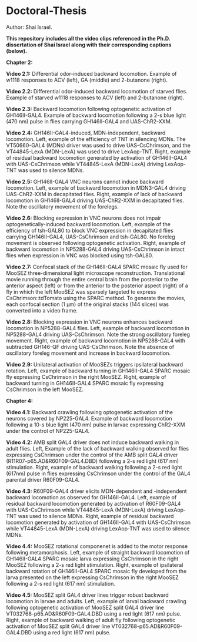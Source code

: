 # Doctoral-Thesis
Author: Shai Israel.

**This repository includes all the video clips referenced in the Ph.D. dissertation of Shai Israel along with their corresponding captions (below).**


**Chapter 2:**

**Video 2.1:** Differential odor-induced backward locomotion. Example of w1118 responses to ACV (left), GA (middle) and 2-butanone (right).

**Video 2.2:** Differential odor-induced backward locomotion of starved flies. Example of starved w1118 responses to ACV (left) and 2-butanone (right).

**Video 2.3:** Backward locomotion following optogenetic activation of GH146II-GAL4. Example of backward locomotion following a 2-s blue light (470 nm) pulse in flies carrying GH146II-GAL4 and UAS-ChR2-XXM.

**Video 2.4:** GH146II-GAL4-induced, MDN-independent, backward locomotion.  Left, example of the efficiency of TNT in silencing MDNs. The VT50660-GAL4 (MDNs) driver was used to drive UAS-CsChrimson, and the VT44845-LexA (MDN-LexA) was used to drive LexAop-TNT. Right, example of residual backward locomotion generated by activation of GH146II-GAL4 with UAS-CsChrimson while VT44845-LexA (MDN-LexA) driving LexAop-TNT was used to silence MDNs. 

**Video 2.5:** GH146II-GAL4 VNC neurons cannot induce backward locomotion. Left, example of backward locomotion in MDN3-GAL4 driving UAS-ChR2-XXM in decapitated flies. Right, example of lack of backward locomotion in GH146II-GAL4 driving UAS-ChR2-XXM in decapitated flies. Note the oscillatory movement of the forelegs.

**Video 2.6:** Blocking expression in VNC neurons does not impair optogenetically-induced backward locomotion. Left, example of the efficiency of tsh-GAL80 to block VNC expression in decapitated flies carrying GH146II-GAL4, UAS-CsChrimson and tsh-GAL80. No foreleg movement is observed following optogenetic activation. Right, example of backward locomotion in NP5288-GAL4 driving UAS-CsChrimson in intact flies when expression in VNC was blocked using tsh-GAL80.

**Video 2.7:** Confocal stack of the GH146II-GAL4 SPARC mosaic fly used for MooSEZ three-dimensional light microscope reconstruction. Translational movie running through the entire central brain from the posterior to the anterior aspect (left) or from the anterior to the posterior aspect (right) of a fly in which the left MooSEZ was sparsely targeted to express CsChrimson::tdTomato using the SPARC method. To generate the movies, each confocal section (1 μm) of the original stacks (144 slices) was converted into a video frame.

**Video 2.8:** Blocking expression in VNC neurons enhances backward locomotion in NP5288-GAL4 flies. Left, example of backward locomotion in NP5288-GAL4 driving UAS-CsChrimson. Note the strong oscillatory foreleg movement. Right, example of backward locomotion in NP5288-GAL4 with subtracted GH146-QF driving UAS-CsChrimson. Note the absence of oscillatory foreleg movement and increase in backward locomotion.

**Video 2.9:** Unilateral activation of MooSEZs triggers ipsilateral backward rotation. Left, example of backward turning in GH146II-GAL4 SPARC mosaic fly expressing CsChrimson in the right MooSEZ. Right, example of backward turning in GH146II-GAL4 SPARC mosaic fly expressing CsChrimson in the left MooSEZ.


**Chapter 4:**

**Video 4.1:** Backward crawling following optogenetic activation of the neurons covered by NP225-GAL4. Example of backward locomotion following a 10-s blue light (470 nm) pulse in larvae expressing ChR2-XXM under the control of NP225-GAL4.

**Video 4.2:** AMB split GAL4 driver does not induce backward walking in adult flies. Left, Example of the lack of backward walking observed for flies expressing CsChrimson under the control of the AMB split GAL4 driver (R11R07-p65.AD&R60F09-GAL4.DBD) following a 2-s red light (617 nm) stimulation. Right, example of backward walking following a 2-s red light (617nm) pulse in flies expressing CsChrimson under the control of the GAL4 parental driver R60F09-GAL4.  

**Video 4.3:** R60F09-GAL4 driver elicits MDN-dependent and -independent backward locomotion as observed for GH146II-GAL4. Left, example of residual backward locomotion generated by activation of R60F09-GAL4 with UAS-CsChrimson while VT44845-LexA (MDN-LexA) driving LexAop-TNT was used to silence MDNs. Right, example of residual backward locomotion generated by activation of GH146II-GAL4 with UAS-CsChrimson while VT44845-LexA (MDN-LexA) driving LexAop-TNT was used to silence MDNs. 

**Video 4.4:** MooSEZ rotational componenet is added to the motor response following metamorphosis. Left, example of straight backward locomotion of GH146II-GAL4 SPARC mosaic larva expressing CsChrimson in the right MooSEZ following a 2-s red light stimulation. Right, example of ipsilateral backward rotation of GH146II-GAL4 SPARC mosaic fly developed from the larva presented on the left expressing CsChrimson in the right MooSEZ following a 2-s red light (617 nm) stimulation.

**Video 4.5:** MooSEZ split GAL4 driver lines trigger robust backward locomotion in larvae and adults. Left, example of larval backward crawling following optogenetic activation of MooSEZ split GAL4 driver line VT032768-p65.AD&R60F09-GAL4.DBD using a red light (617 nm) pulse. Right, example of backward walking of adult fly following optogenetic activation of MooSEZ split GAL4 driver line VT032768-p65.AD&R60F09-GAL4.DBD using a red light (617 nm) pulse. 





